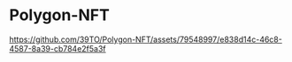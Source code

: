 # Polygon-NFT



https://github.com/39TO/Polygon-NFT/assets/79548997/e838d14c-46c8-4587-8a39-cb784e2f5a3f

